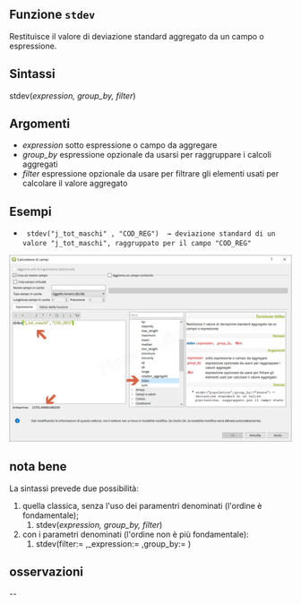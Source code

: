 ## Funzione `stdev`

Restituisce il valore di deviazione standard aggregato da un campo o espressione.

## Sintassi

stdev(_expression, group_by, filter_)

## Argomenti

* _expression_ sotto espressione o campo da aggregare
* _group_by_ espressione opzionale da usarsi per raggruppare i calcoli aggregati
* _filter_ espressione opzionale da usare per filtrare gli elementi usati per calcolare il valore aggregato

## Esempi

* ` stdev("j_tot_maschi" , "COD_REG")  → deviazione standard di un valore "j_tot_maschi", raggruppato per il campo "COD_REG"`

![](/img/aggregates/stdev/stdev1.png)

## nota bene

La sintassi prevede due possibilità:
1. quella classica, senza l'uso dei paramentri denominati (l'ordine è fondamentale);
    1. stdev(_expression, group_by, filter_)
2. con i parametri denominati (l'ordine non è più fondamentale): 
    1. stdev(filter:= ,_expression:= ,group_by:= )

## osservazioni

--
